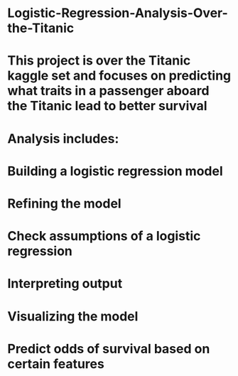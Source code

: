 # Logistic-Regression-Analysis-Over-the-Titanic

# This project is over the Titanic kaggle set and focuses on predicting what traits in a passenger aboard the Titanic lead to better survival

# Analysis includes:
  # Building a logistic regression model
  # Refining the model
  # Check assumptions of a logistic regression 
  # Interpreting output
  # Visualizing the model
  # Predict odds of survival based on certain features
